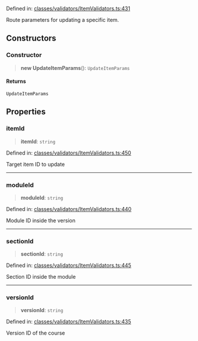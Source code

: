 Defined in: [classes/validators/ItemValidators.ts:431](https://github.com/continuousactivelearning/vibe/blob/dbf557f2b5c1ec47c296f0289b3a6f789bb5efa2/backend/src/modules/courses/classes/validators/ItemValidators.ts#L431)

Route parameters for updating a specific item.

## Constructors

### Constructor

> **new UpdateItemParams**(): `UpdateItemParams`

#### Returns

`UpdateItemParams`

## Properties

### itemId

> **itemId**: `string`

Defined in: [classes/validators/ItemValidators.ts:450](https://github.com/continuousactivelearning/vibe/blob/dbf557f2b5c1ec47c296f0289b3a6f789bb5efa2/backend/src/modules/courses/classes/validators/ItemValidators.ts#L450)

Target item ID to update

***

### moduleId

> **moduleId**: `string`

Defined in: [classes/validators/ItemValidators.ts:440](https://github.com/continuousactivelearning/vibe/blob/dbf557f2b5c1ec47c296f0289b3a6f789bb5efa2/backend/src/modules/courses/classes/validators/ItemValidators.ts#L440)

Module ID inside the version

***

### sectionId

> **sectionId**: `string`

Defined in: [classes/validators/ItemValidators.ts:445](https://github.com/continuousactivelearning/vibe/blob/dbf557f2b5c1ec47c296f0289b3a6f789bb5efa2/backend/src/modules/courses/classes/validators/ItemValidators.ts#L445)

Section ID inside the module

***

### versionId

> **versionId**: `string`

Defined in: [classes/validators/ItemValidators.ts:435](https://github.com/continuousactivelearning/vibe/blob/dbf557f2b5c1ec47c296f0289b3a6f789bb5efa2/backend/src/modules/courses/classes/validators/ItemValidators.ts#L435)

Version ID of the course
